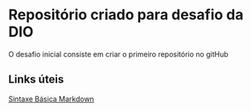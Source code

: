 
# Repositório criado para desafio da DIO
O desafio inicial consiste em criar o primeiro repositório no gitHub


## Links úteis
[Sintaxe Básica Markdown](https://www.markdownguide.org/basic-syntax/)
